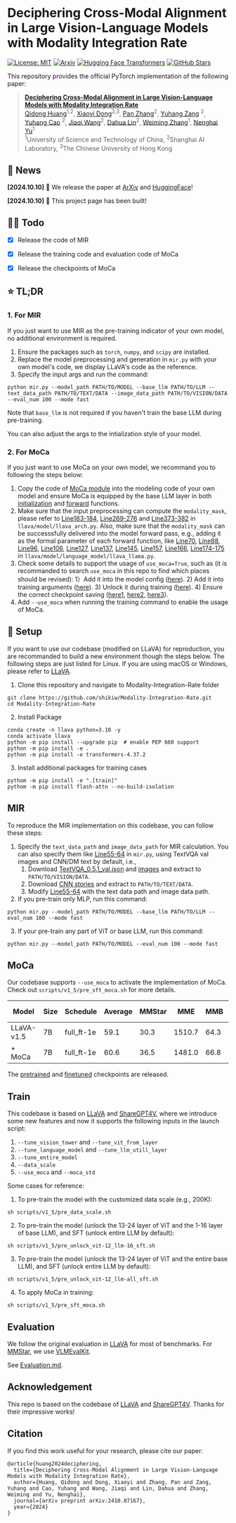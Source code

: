 # Deciphering Cross-Modal Alignment in Large Vision-Language Models with Modality Integration Rate

[![License: MIT](https://img.shields.io/badge/License-MIT-g.svg)](https://opensource.org/licenses/MIT)
[![Arxiv](https://img.shields.io/badge/arXiv-2410.07167-B21A1B)](https://arxiv.org/abs/2410.07167)
[![Hugging Face Transformers](https://img.shields.io/badge/%F0%9F%A4%97-HuggingFace-blue)](https://huggingface.co/papers/2410.07167)
[![GitHub Stars](https://img.shields.io/github/stars/shikiw/Modality-Integration-Rate?style=social)](https://github.com/shikiw/Modality-Integration-Rate/stargazers)


This repository provides the official PyTorch implementation of the following paper: 
> [**Deciphering Cross-Modal Alignment in Large Vision-Language Models with Modality Integration Rate**](https://arxiv.org/abs/2410.07167) <br>
> [Qidong Huang](https://shikiw.github.io/)<sup>1,2</sup>, 
> [Xiaoyi Dong](https://scholar.google.com/citations?user=FscToE0AAAAJ&hl=en)<sup>2,3</sup>, 
> [Pan Zhang](https://panzhang0212.github.io/)<sup>2</sup>,
> [Yuhang Zang](https://yuhangzang.github.io/) <sup>2</sup>,
> [Yuhang Cao](https://scholar.google.com/citations?user=sJkqsqkAAAAJ&hl=zh-CN) <sup>2</sup>, 
> [Jiaqi Wang](https://myownskyw7.github.io/)<sup>2</sup>,
> [Dahua Lin](http://dahua.site/)<sup>2</sup>, 
> [Weiming Zhang](http://staff.ustc.edu.cn/~zhangwm/index.html)<sup>1</sup>, 
> [Nenghai Yu](https://scholar.google.com/citations?user=7620QAMAAAAJ&hl=en)<sup>1</sup> <br>
> <sup>1</sup>University of Science and Technology of China, <sup>2</sup>Shanghai AI Laboratory, <sup>3</sup>The Chinese University of Hong Kong <br>

## 🎯 News

**[2024.10.10]** 🚀 We release the paper at [ArXiv](https://arxiv.org/abs/2410.07167) and [HuggingFace](https://huggingface.co/papers/2410.07167)!

**[2024.10.10]** 🚀 This project page has been built!

## 👨‍💻 Todo

- [x] Release the code of MIR
- [x] Release the training code and evaluation code of MoCa
- [x] Release the checkpoints of MoCa



## ⭐️ TL;DR
### 1. For MIR
If you just want to use MIR as the pre-training indicator of your own model, no additional environment is required.

1. Ensure the packages such as ```torch```, ```numpy```, and ```scipy``` are installed.
2. Replace the model preprocessing and generation in ```mir.py``` with your own model's code, we display LLaVA's code as the reference.
3. Specify the input args and run the command:
```
python mir.py --model_path PATH/TO/MODEL --base_llm PATH/TO/LLM --text_data_path PATH/TO/TEXT/DATA --image_data_path PATH/TO/VISION/DATA --eval_num 100 --mode fast
```
Note that ```base_llm``` is not required if you haven't train the base LLM during pre-training. 

You can also adjust the args to the intialization style of your model.

### 2. For MoCa
If you just want to use MoCa on your own model, we recommand you to following the steps below:

1. Copy the code of [MoCa module](https://github.com/shikiw/Modality-Integration-Rate/blob/501d64dd37aa5382caf97d14c1da9b088bb8b4c7/transformers-4.37.2/src/transformers/models/llama/modeling_llama.py#L122-L139) into the modeling code of your own model and ensure MoCa is equipped by the base LLM layer in both [initialization](https://github.com/shikiw/Modality-Integration-Rate/blob/501d64dd37aa5382caf97d14c1da9b088bb8b4c7/transformers-4.37.2/src/transformers/models/llama/modeling_llama.py#L809-L814) and [forward](https://github.com/shikiw/Modality-Integration-Rate/blob/501d64dd37aa5382caf97d14c1da9b088bb8b4c7/transformers-4.37.2/src/transformers/models/llama/modeling_llama.py#L868-L870) functions.
2. Make sure that the input preprocessing can compute the ```modality_mask```, please refer to [Line183-184](https://github.com/shikiw/Modality-Integration-Rate/blob/501d64dd37aa5382caf97d14c1da9b088bb8b4c7/llava/model/llava_arch.py#L183-L184), [Line269-276](https://github.com/shikiw/Modality-Integration-Rate/blob/501d64dd37aa5382caf97d14c1da9b088bb8b4c7/llava/model/llava_arch.py#L269-L276) and [Line373-382](https://github.com/shikiw/Modality-Integration-Rate/blob/501d64dd37aa5382caf97d14c1da9b088bb8b4c7/llava/model/llava_arch.py#L373-L382) in ```llava/model/llava_arch.py```. Also, make sure that the ```modality_mask``` can be successsfully delivered into the model forward pass, e.g., adding it as the formal parameter of each forward function, like [Line70](https://github.com/shikiw/Modality-Integration-Rate/blob/501d64dd37aa5382caf97d14c1da9b088bb8b4c7/llava/model/language_model/llava_llama.py#L70), [Line88](https://github.com/shikiw/Modality-Integration-Rate/blob/501d64dd37aa5382caf97d14c1da9b088bb8b4c7/llava/model/language_model/llava_llama.py#L88), [Line96](https://github.com/shikiw/Modality-Integration-Rate/blob/501d64dd37aa5382caf97d14c1da9b088bb8b4c7/llava/model/language_model/llava_llama.py#L96), [Line106](https://github.com/shikiw/Modality-Integration-Rate/blob/501d64dd37aa5382caf97d14c1da9b088bb8b4c7/llava/model/language_model/llava_llama.py#L106), [Line127](https://github.com/shikiw/Modality-Integration-Rate/blob/501d64dd37aa5382caf97d14c1da9b088bb8b4c7/llava/model/language_model/llava_llama.py#L127), [Line137](https://github.com/shikiw/Modality-Integration-Rate/blob/501d64dd37aa5382caf97d14c1da9b088bb8b4c7/llava/model/language_model/llava_llama.py#L137), [Line145](https://github.com/shikiw/Modality-Integration-Rate/blob/501d64dd37aa5382caf97d14c1da9b088bb8b4c7/llava/model/language_model/llava_llama.py#L145), [Line157](https://github.com/shikiw/Modality-Integration-Rate/blob/501d64dd37aa5382caf97d14c1da9b088bb8b4c7/llava/model/language_model/llava_llama.py#L157), [Line166](https://github.com/shikiw/Modality-Integration-Rate/blob/501d64dd37aa5382caf97d14c1da9b088bb8b4c7/llava/model/language_model/llava_llama.py#L166), [Line174-175](https://github.com/shikiw/Modality-Integration-Rate/blob/501d64dd37aa5382caf97d14c1da9b088bb8b4c7/llava/model/language_model/llava_llama.py#L174-L175) in ```llava/model/language_model/llava_llama.py```. 
3. Check some details to support the usage of ```use_moca=True```, such as (it is recommanded to search ```use_moca``` in this repo to find which places should be revised):
   1）Add it into the model config ([here](https://github.com/shikiw/Modality-Integration-Rate/blob/501d64dd37aa5382caf97d14c1da9b088bb8b4c7/llava/model/language_model/llava_llama.py#L35)).
   2) Add it into training arguments ([here](https://github.com/shikiw/Modality-Integration-Rate/blob/501d64dd37aa5382caf97d14c1da9b088bb8b4c7/llava/train/train.py#L72)).
   3) Unlock it during training ([here](https://github.com/shikiw/Modality-Integration-Rate/blob/501d64dd37aa5382caf97d14c1da9b088bb8b4c7/llava/train/train.py#L1056-L1060)).
   4) Ensure the correct checkpoint saving ([here1](https://github.com/shikiw/Modality-Integration-Rate/blob/501d64dd37aa5382caf97d14c1da9b088bb8b4c7/llava/train/train.py#L199), [here2](https://github.com/shikiw/Modality-Integration-Rate/blob/501d64dd37aa5382caf97d14c1da9b088bb8b4c7/llava/train/llava_trainer.py#L278), [here3](https://github.com/shikiw/Modality-Integration-Rate/blob/501d64dd37aa5382caf97d14c1da9b088bb8b4c7/llava/train/llava_trainer.py#L299)).
4. Add ```--use_moca``` when running the training command to enable the usage of MoCa.



## 📜 Setup
If you want to use our codebase (modified on LLaVA) for reproduction, you are recommanded to build a new environment though the steps below. 
The following steps are just listed for Linux. If you are using macOS or Windows, please refer to [LLaVA](https://github.com/haotian-liu/LLaVA?tab=readme-ov-file).
1. Clone this repository and navigate to Modality-Integration-Rate folder
```
git clone https://github.com/shikiw/Modality-Integration-Rate.git
cd Modality-Integration-Rate
```
2. Install Package
```
conda create -n llava python=3.10 -y
conda activate llava
python -m pip install --upgrade pip  # enable PEP 660 support
python -m pip install -e .
python -m pip install -e transformers-4.37.2
```
3. Install additional packages for training cases
```
pythom -m pip install -e ".[train]"
pythom -m pip install flash-attn --no-build-isolation
```


## MIR

To reproduce the MIR implementation on this codebase, you can follow these steps:
1. Specify the ```text_data_path``` and ```image_data_path``` for MIR calculation. You can also specify them like [Line55-64](https://github.com/shikiw/Modality-Integration-Rate/blob/b9ec4d3b080444dcf2b2b7cc3d21a3fdb9dcb42b/mir.py#L55-L64) in ```mir.py```, using TextVQA val images and CNN/DM text by default, i.e., 
   1) Download [TextVQA_0.5.1_val.json](https://dl.fbaipublicfiles.com/textvqa/data/TextVQA_0.5.1_val.json) and [images](https://dl.fbaipublicfiles.com/textvqa/images/train_val_images.zip) and extract to ```PATH/TO/VISION/DATA```.
   2) Download [CNN stories](https://cs.nyu.edu/~kcho/DMQA/) and extract to ```PATH/TO/TEXT/DATA```.
   3) Modify [Line55-64](https://github.com/shikiw/Modality-Integration-Rate/blob/b9ec4d3b080444dcf2b2b7cc3d21a3fdb9dcb42b/mir.py#L55-L64) with the text data path and image data path.
2. If you pre-train only MLP, run this command:
```
python mir.py --model_path PATH/TO/MODEL --base_llm PATH/TO/LLM --eval_num 100 --mode fast
```
3. If your pre-train any part of ViT or base LLM, run this command:
```
python mir.py --model_path PATH/TO/MODEL --eval_num 100 --mode fast
```

## MoCa
Our codebase supports ```--use_moca``` to activate the implementation of MoCa. Check out ```scripts/v1_5/pre_sft_moca.sh``` for more details.

| Model | Size | Schedule | Average| MMStar | MME | MMB | MMB-CN | SEED-IMG | TextVQA | MM-Vet | POPE | GQA |
|----------------|-----------|--------|---|---|---|---|---|---|---|---|---|---|
| LLaVA-v1.5 | 7B | full_ft-1e | 59.1 | 30.3 | 1510.7 | 64.3 | 58.3 | 66.1 | 58.2 | 31.1 | 85.9 | 62.0 |
| + MoCa | 7B | full_ft-1e | 60.6 | 36.5 | 1481.0 | 66.8 | 60.0 | 67.0 | 58.7 | 32.2 | 86.9 | 62.8 |

The [pretrained](https://huggingface.co/shikiw/LLaVA-v1.5-MoCa-7B-pretrain) and [finetuned](https://huggingface.co/shikiw/LLaVA-v1.5-MoCa-7B) checkpoints are released.

## Train
This codebase is based on [LLaVA](https://github.com/haotian-liu/LLaVA) and [ShareGPT4V](https://github.com/InternLM/InternLM-XComposer/tree/main/projects/ShareGPT4V), where we introduce some new features and now it supports the following inputs in the launch script:
   1) ```--tune_vision_tower``` and ```--tune_vit_from_layer```
   2) ```--tune_language_model``` and ```--tune_llm_utill_layer```
   3) ```--tune_entire_model```
   4) ```--data_scale```
   5) ```--use_moca``` and ```--moca_std```

Some cases for reference: 

1. To pre-train the model with the customized data scale (e.g., 200K):
```
sh scripts/v1_5/pre_data_scale.sh
```

2. To pre-train the model (unlock the 13-24 layer of ViT and the 1-16 layer of base LLM), and SFT (unlock entire LLM by default):
```
sh scripts/v1_5/pre_unlock_vit-12_llm-16_sft.sh
```

3. To pre-train the model (unlock the 13-24 layer of ViT and the entire base LLM), and SFT (unlock entire LLM by default):
```
sh scripts/v1_5/pre_unlock_vit-12_llm-all_sft.sh
```

4. To apply MoCa in training:
```
sh scripts/v1_5/pre_sft_moca.sh
```


## Evaluation
We follow the original evaluation in [LLaVA](https://github.com/haotian-liu/LLaVA) for most of benchmarks. For [MMStar](https://github.com/MMStar-Benchmark/MMStar), we use [VLMEvalKit](https://github.com/open-compass/VLMEvalKit). 

See [Evaluation.md](https://github.com/haotian-liu/LLaVA/blob/main/docs/Evaluation.md). 


## Acknowledgement
This repo is based on the codebase of [LLaVA](https://github.com/haotian-liu/LLaVA) and [ShareGPT4V](https://github.com/InternLM/InternLM-XComposer/tree/main/projects/ShareGPT4V). Thanks for their impressive works!


## Citation
If you find this work useful for your research, please cite our paper:
```
@article{huang2024deciphering,
  title={Deciphering Cross-Modal Alignment in Large Vision-Language Models with Modality Integration Rate},
  author={Huang, Qidong and Dong, Xiaoyi and Zhang, Pan and Zang, Yuhang and Cao, Yuhang and Wang, Jiaqi and Lin, Dahua and Zhang, Weiming and Yu, Nenghai},
  journal={arXiv preprint arXiv:2410.07167},
  year={2024}
}
```


